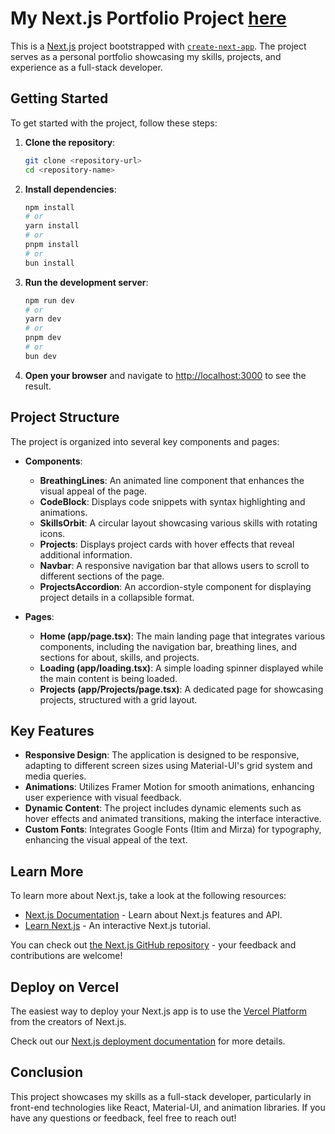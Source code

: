# My Next.js Portfolio Project [here](https://dev-parth.netlify.app/)

This is a [Next.js](https://nextjs.org/) project bootstrapped with [`create-next-app`](https://github.com/vercel/next.js/tree/canary/packages/create-next-app). The project serves as a personal portfolio showcasing my skills, projects, and experience as a full-stack developer.

## Getting Started

To get started with the project, follow these steps:

1. **Clone the repository**:
   ```bash
   git clone <repository-url>
   cd <repository-name>
   ```

2. **Install dependencies**:
   ```bash
   npm install
   # or
   yarn install
   # or
   pnpm install
   # or
   bun install
   ```

3. **Run the development server**:
   ```bash
   npm run dev
   # or
   yarn dev
   # or
   pnpm dev
   # or
   bun dev
   ```

4. **Open your browser** and navigate to [http://localhost:3000](http://localhost:3000) to see the result.

## Project Structure

The project is organized into several key components and pages:

- **Components**:
  - **BreathingLines**: An animated line component that enhances the visual appeal of the page.
  - **CodeBlock**: Displays code snippets with syntax highlighting and animations.
  - **SkillsOrbit**: A circular layout showcasing various skills with rotating icons.
  - **Projects**: Displays project cards with hover effects that reveal additional information.
  - **Navbar**: A responsive navigation bar that allows users to scroll to different sections of the page.
  - **ProjectsAccordion**: An accordion-style component for displaying project details in a collapsible format.

- **Pages**:
  - **Home (app/page.tsx)**: The main landing page that integrates various components, including the navigation bar, breathing lines, and sections for about, skills, and projects.
  - **Loading (app/loading.tsx)**: A simple loading spinner displayed while the main content is being loaded.
  - **Projects (app/Projects/page.tsx)**: A dedicated page for showcasing projects, structured with a grid layout.

## Key Features

- **Responsive Design**: The application is designed to be responsive, adapting to different screen sizes using Material-UI's grid system and media queries.
- **Animations**: Utilizes Framer Motion for smooth animations, enhancing user experience with visual feedback.
- **Dynamic Content**: The project includes dynamic elements such as hover effects and animated transitions, making the interface interactive.
- **Custom Fonts**: Integrates Google Fonts (Itim and Mirza) for typography, enhancing the visual appeal of the text.

## Learn More

To learn more about Next.js, take a look at the following resources:

- [Next.js Documentation](https://nextjs.org/docs) - Learn about Next.js features and API.
- [Learn Next.js](https://nextjs.org/learn) - An interactive Next.js tutorial.

You can check out [the Next.js GitHub repository](https://github.com/vercel/next.js/) - your feedback and contributions are welcome!

## Deploy on Vercel

The easiest way to deploy your Next.js app is to use the [Vercel Platform](https://vercel.com/new?utm_medium=default-template&filter=next.js&utm_source=create-next-app&utm_campaign=create-next-app-readme) from the creators of Next.js.

Check out our [Next.js deployment documentation](https://nextjs.org/docs/deployment) for more details.

## Conclusion

This project showcases my skills as a full-stack developer, particularly in front-end technologies like React, Material-UI, and animation libraries. If you have any questions or feedback, feel free to reach out!
